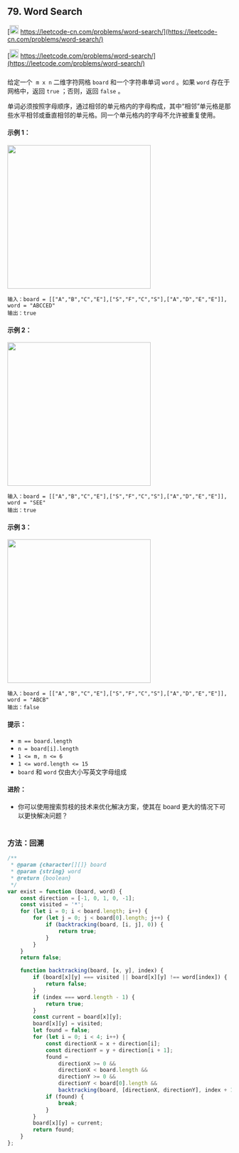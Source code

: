## 79. Word Search

[<img src="https://static.leetcode-cn.com/cn-mono-assets/production/assets/logo-dark-cn.c42314a8.svg" height="20" /> https://leetcode-cn.com/problems/word-search/](https://leetcode-cn.com/problems/word-search/)

[<img src="https://assets.leetcode.com/static_assets/public/webpack_bundles/images/logo-dark.e99485d9b.svg" height="20"/> https://leetcode.com/problems/word-search/](https://leetcode.com/problems/word-search/)

###

给定一个  `m x n` 二维字符网格 `board` 和一个字符串单词 `word` 。如果 `word` 存在于网格中，返回 `true` ；否则，返回 `false` 。

单词必须按照字母顺序，通过相邻的单元格内的字母构成，其中“相邻”单元格是那些水平相邻或垂直相邻的单元格。同一个单元格内的字母不允许被重复使用。

#### 示例 1：

<img src="https://assets.leetcode.com/uploads/2020/11/04/word2.jpg" width="322" />

```
输入：board = [["A","B","C","E"],["S","F","C","S"],["A","D","E","E"]], word = "ABCCED"
输出：true
```

#### 示例 2：

<img src="https://assets.leetcode.com/uploads/2020/11/04/word-1.jpg" width="322" />

```
输入：board = [["A","B","C","E"],["S","F","C","S"],["A","D","E","E"]], word = "SEE"
输出：true
```

#### 示例 3：

<img src="https://assets.leetcode.com/uploads/2020/10/15/word3.jpg"  width="322" />

```
输入：board = [["A","B","C","E"],["S","F","C","S"],["A","D","E","E"]], word = "ABCB"
输出：false
```

#### 提示：

-   `m == board.length`
-   `n = board[i].length`
-   `1 <= m, n <= 6`
-   `1 <= word.length <= 15`
-   `board` 和 `word` 仅由大小写英文字母组成

#### 进阶：

-   你可以使用搜索剪枝的技术来优化解决方案，使其在 board 更大的情况下可以更快解决问题？

#

### 方法：回溯

```js
/**
 * @param {character[][]} board
 * @param {string} word
 * @return {boolean}
 */
var exist = function (board, word) {
    const direction = [-1, 0, 1, 0, -1];
    const visited = '*';
    for (let i = 0; i < board.length; i++) {
        for (let j = 0; j < board[0].length; j++) {
            if (backtracking(board, [i, j], 0)) {
                return true;
            }
        }
    }
    return false;

    function backtracking(board, [x, y], index) {
        if (board[x][y] === visited || board[x][y] !== word[index]) {
            return false;
        }
        if (index === word.length - 1) {
            return true;
        }
        const current = board[x][y];
        board[x][y] = visited;
        let found = false;
        for (let i = 0; i < 4; i++) {
            const directionX = x + direction[i];
            const directionY = y + direction[i + 1];
            found =
                directionX >= 0 &&
                directionX < board.length &&
                directionY >= 0 &&
                directionY < board[0].length &&
                backtracking(board, [directionX, directionY], index + 1);
            if (found) {
                break;
            }
        }
        board[x][y] = current;
        return found;
    }
};
```
